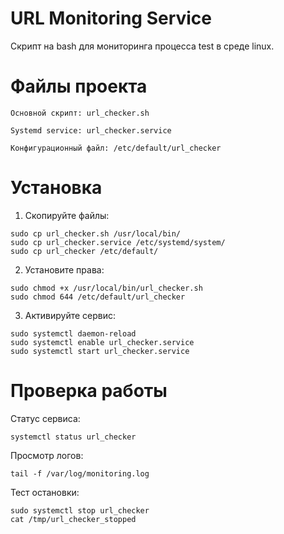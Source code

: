# URL Monitoring Service

Скрипт на bash для мониторинга процесса test в среде linux.

# Файлы проекта

    Основной скрипт: url_checker.sh

    Systemd service: url_checker.service

    Конфигурационный файл: /etc/default/url_checker

# Установка
1. Скопируйте файлы:

```
sudo cp url_checker.sh /usr/local/bin/
sudo cp url_checker.service /etc/systemd/system/
sudo cp url_checker /etc/default/
```

2. Установите права:

```
sudo chmod +x /usr/local/bin/url_checker.sh
sudo chmod 644 /etc/default/url_checker
```

3. Активируйте сервис:

```
sudo systemctl daemon-reload
sudo systemctl enable url_checker.service
sudo systemctl start url_checker.service
```

# Проверка работы

Статус сервиса:

```    
systemctl status url_checker
```

Просмотр логов:

```
tail -f /var/log/monitoring.log
```

Тест остановки:

```
sudo systemctl stop url_checker
cat /tmp/url_checker_stopped  
```